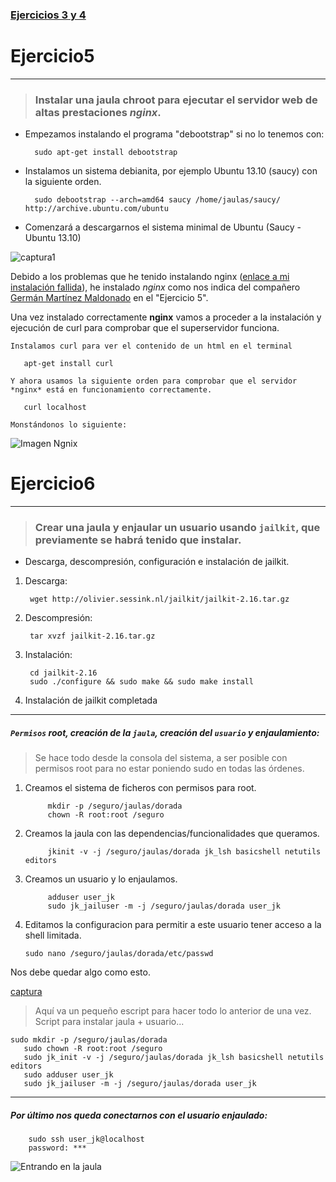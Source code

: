 ### [Ejercicios 3 y 4](https://github.com/oskyar/InfraestructuraVirtual/blob/master/Tema2/Ejercicios3y4.md)


# Ejercicio5
------------

> ### Instalar una jaula chroot para ejecutar el servidor web de altas prestaciones ***nginx***.

+ Empezamos instalando el programa "debootstrap" si no lo tenemos con:

		sudo apt-get install debootstrap

+ Instalamos un sistema debianita, por ejemplo Ubuntu 13.10 (saucy) con la siguiente orden.

		sudo debootstrap --arch=amd64 saucy /home/jaulas/saucy/ http://archive.ubuntu.com/ubuntu
	
+ Comenzará a descargarnos el sistema minimal de Ubuntu (Saucy - Ubuntu 13.10)

![captura1](https://raw.github.com/oskyar/InfraestructuraVirtual/master/Tema2/img/Ejercicio%203%20a%29%20.png)

Debido a los problemas que he tenido instalando nginx ([enlace a mi instalación fallida](https://github.com/oskyar/InfraestructuraVirtual/blob/master/Tema2/instalacion_fallida_nginx.md)), he instalado *nginx* como nos indica del compañero  [Germán Martínez Maldonado](https://github.com/germaaan/IV_GMM/wiki/Ejercicios-Tema-2) en el "Ejercicio 5".

Una vez instalado correctamente **nginx** vamos a proceder a la instalación y ejecución de curl para comprobar que el superservidor funciona.

    Instalamos curl para ver el contenido de un html en el terminal

	   apt-get install curl

    Y ahora usamos la siguiente orden para comprobar que el servidor *nginx* está en funcionamiento correctamente.

	   curl localhost

    Monstándonos lo siguiente:

![Imagen Ngnix](https://raw.github.com/oskyar/InfraestructuraVirtual/master/Tema2/img/Ejercicio5-ProbandoNginxConCurl.png)



# Ejercicio6
------------

> ### Crear una jaula y enjaular un usuario usando `jailkit`, que previamente se habrá tenido que instalar.

+ Descarga, descompresión, configuración e instalación de jailkit.
        
1. Descarga:
		  
		wget http://olivier.sessink.nl/jailkit/jailkit-2.16.tar.gz
		
2. Descompresión:

		tar xvzf jailkit-2.16.tar.gz

3. Instalación: 

		cd jailkit-2.16
		sudo ./configure && sudo make && sudo make install

4. Instalación de jailkit completada

---------------------------------------------------------------------

#####  `Permisos` root, creación de la `jaula`, creación del `usuario` y enjaulamiento:
> Se hace todo desde la consola del sistema, a ser posible con permisos root para no estar poniendo sudo en todas las órdenes.

1. Creamos el sistema de ficheros con permisos para root.

        	mkdir -p /seguro/jaulas/dorada
        	chown -R root:root /seguro

2. Creamos la jaula con las dependencias/funcionalidades que queramos.

        	jkinit -v -j /seguro/jaulas/dorada jk_lsh basicshell netutils editors

3. Creamos un usuario y lo enjaulamos.

        	adduser user_jk
        	sudo jk_jailuser -m -j /seguro/jaulas/dorada user_jk
	
4.  Editamos la configuracion para permitir a este usuario tener acceso a la shell limitada.

		sudo nano /seguro/jaulas/dorada/etc/passwd

Nos debe quedar algo como esto.

[captura](https://raw.github.com/oskyar/InfraestructuraVirtual/master/Tema2/img/Ejercicio6-configurando_shell_usuario_jaula.png)

> Aquí va un pequeño escript para hacer todo lo anterior de una vez.
>	Script para instalar jaula + usuario...

	sudo mkdir -p /seguro/jaulas/dorada
       sudo chown -R root:root /seguro
       sudo jk_init -v -j /seguro/jaulas/dorada jk_lsh basicshell netutils editors
       sudo adduser user_jk
       sudo jk_jailuser -m -j /seguro/jaulas/dorada user_jk

-----------------------------------------------------------------------
##### Por último nos queda conectarnos con el usuario enjaulado:

        sudo ssh user_jk@localhost
        password: ***
        
![Entrando en la jaula](https://raw.github.com/oskyar/InfraestructuraVirtual/master/Tema2/img/Ejercicio6-entrando-en-la-jaula.png)
